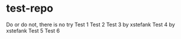 
# test-repo

Do or do not, there is no try
Test 1
Test 2
Test 3 by xstefank 
Test 4 by xstefank
Test 5
Test 6
